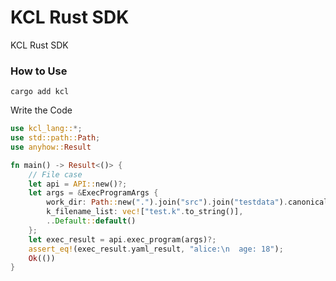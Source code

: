 # KCL Rust SDK

KCL Rust SDK

### How to Use

```shell
cargo add kcl
```

Write the Code

```rust
use kcl_lang::*;
use std::path::Path;
use anyhow::Result

fn main() -> Result<()> {
    // File case
    let api = API::new()?;
    let args = &ExecProgramArgs {
        work_dir: Path::new(".").join("src").join("testdata").canonicalize().unwrap().display().to_string(),
        k_filename_list: vec!["test.k".to_string()],
        ..Default::default()
    };
    let exec_result = api.exec_program(args)?;
    assert_eq!(exec_result.yaml_result, "alice:\n  age: 18");
    Ok(())
}
```
